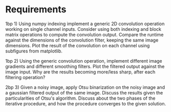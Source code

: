 # Requirements

1bp 1) Using numpy indexing implement a generic 2D convolution operation working on single channel inputs. Consider using both indexing and block matrix operations to compute the convolution output. Compare the runtime against the dimensions of the convolution filter, keeping the same image dimensions. Plot the result of the convolution on each channel using subfigures from matplotlib.

1bp 2) Using the generic convolution operation, implement different image gradients and different smoothing filters. Plot the filtered output against the image input. Why are the results becoming more/less sharp, after each filtering operation?

2bp 3) Given a noisy image, apply Otsu binarization on the noisy image and a gaussian filtered output of the same image. Discuss the results given the particularities of Otsu's algorithm. Discuss about the two phases of the iterative procedure, and how the procedure converges to the given solution.
